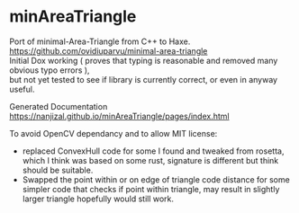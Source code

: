 # minAreaTriangle
Port of minimal-Area-Triangle from C++ to Haxe.  
https://github.com/ovidiuparvu/minimal-area-triangle   
Initial Dox working ( proves that typing is reasonable and removed many obvious typo errors ),  
but not yet tested to see if library is currently correct, or even in anyway useful.  

Generated Documentation  
https://nanjizal.github.io/minAreaTriangle/pages/index.html

To avoid OpenCV dependancy and to allow MIT license:
- replaced ConvexHull code for some I found and tweaked from rosetta, which I think was based on some rust, signature is different but think should be suitable.
- Swapped the point within or on edge of triangle code distance for some simpler code that checks if point within triangle, may result in slightly larger triangle hopefully would still work.
